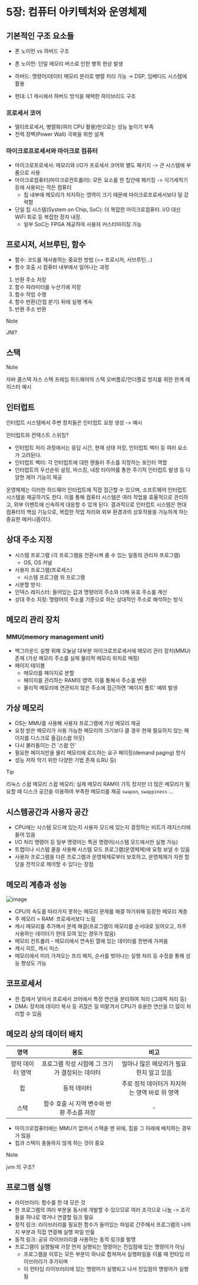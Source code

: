 # 5장: 컴퓨터 아키텍처와 운영체제

## 기본적인 구조 요소들

- 폰 노이먼 vs 하버드 구조

- 폰 노이먼: 단일 메모리 버스로 인한 병목 현상 발생
- 하버드: 명령어/데이터 메모리 분리로 병렬 처리 가능 → DSP, 임베디드 시스템에 활용
- 현대: L1 캐시에서 하버드 방식을 채택한 하이브리드 구조

### 프로세서 코어

- 멀티프로세서, 병렬화(여러 CPU 활용)만으로는 성능 높이기 부족
- 전력 장벽(Power Wall) 극복을 위한 설계


### 마이크로프로세서와 마이크로 컴퓨터

- 마이크로프로세서: 메모리와 I/O가 프로세서 코어와 별도 패키지 -> 큰 시스템에 부품으로 사용
- 마이크로컴퓨터(마이크로컨트롤러): 모든 요소를 한 칩안에 패키징 -> 식기세척기 등에 사용되는 작은 컴퓨터
  - 칩 내부에 메모리가 차지하는 영역이 크기 때문에 마이크로프로세서보다 덜 강력함
- 단일 칩 시스템(System on Chip, SoC): 더 복잡한 마이크로컴퓨터. I/O 대신 WiFi 회로 등 복잡한 장치 내장.
  - 일부 SoC는 FPGA 제공하여 사용자 커스터마이징 가능

## 프로시저, 서브루틴, 함수

- 함수: 코드를 재사용하는 중요한 방법 (== 프로시저, 서브루틴...)
- 함수 호출 시 컴퓨터 내부에서 일어나는 과정
1. 반환 주소 저장
2. 함수 파라미터를 누산기에 저장
3. 함수 작업 수행
4. 함수 반환(간접 분기) 뒤에 실행 계속
5. 반환 주소 반환

> [!NOTE]
> JNI?

## 스택

> [!NOTE]
> 자바 콜스택
> 자스 스택 프레임
> 하드웨어의 스택 오버플로/언더플로 방지를 위한 한계 레지스터 예시



## 인터럽트

인터럽트 시스템에서 주변 장치들은 인터럽트 요청 생성 -> 예시

인터럽트와 컨텍스트 스위칭?

- 인터럽트 처리 과정에서는 응답 시간, 현재 상태 저장, 인터럽트 벡터 등 여러 요소가 고려된다.
- 인터럽트 벡터: 각 인터럽트에 대한 핸들러 주소를 지정하는 포인터 역할
- 인터럽트의 우선순위 설정, 마스킹, 내장 타이머를 통한 주기적 인터럽트 발생 등 다양한 제어 기능이 제공

운영체제는 이러한 하드웨어 인터럽트에 직접 접근할 수 있으며, 소프트웨어 인터럽트 시스템을 제공하기도 한다.
이를 통해 컴퓨터 시스템은 여러 작업을 효율적으로 관리하고, 외부 이벤트에 신속하게 대응할 수 있게 된다. 결과적으로 인터럽트 시스템은 현대 컴퓨터의 핵심 기능으로, 복잡한 작업 처리와 외부 환경과의 상호작용을 가능하게 하는 중요한 메커니즘이다.

## 상대 주소 지정

- 시스템 프로그램 (각 프로그램을 전환시켜 줄 수 있는 일종의 관리자 프로그램)
  - OS, OS 커널
- 사용자 프로그램(프로세스)
  - 시스템 프로그램 외 프로그램
- 시분할 방식: 
- 인덱스 레지스터: 들어있는 값과 명령어의 주소와 더해 유효 주소를 계산
- 상대 주소 지정: 명령어의 주소를 기준으로 하는 상대적인 주소로 해석하는 방식


## 메모리 관리 장치

### MMU(memory management unit)

- 백그라운드 실행 위해 오늘날 대부분 마이크로프로세서에 메모리 관리 장치(MMU)존재 (가상 메모리 주소를 실제 물리적 메모리 위치로 매핑)
- 페이지 테이블
  - 메모리를 페이지로 분할
  - 페이지를 관리하는 RAM의 영역. 이를 통해서 주소를 변환
  - 물리적 메모리에 연관되지 않은 주소에 접근하면 '페이지 폴트' 예외 발생


## 가상 메모리

- OS는 MMU를 사용해 사용자 프로그램에 가상 메모리 제공
- 요청 받은 메모리가 사용 가능한 메모리의 크기보다 클 경우 현재 필요하지 않는 페이지를 디스크로 옮김(스왑 아웃)
- 다시 불러들이는 건 '스왑 인'
- 필요한 페이지만을 물리 메모리에 로드하는 요구 페이징(demand paging) 방식
- 성능 저하 막기 위한 다양한 기법 존재 (LRU 등)

> [!TIP]
> 리눅스 스왑 메모리
> 스왑 메모리: 실제 메모리 RAM이 가득 찼지만 더 많은 메모리가 필요할 때 디스크 공간을 이용하여 부족한 메모리를 제공
> `swapon`, `swappiness` ...


## 시스템공간과 사용자 공간

- CPU에는 시스템 모드에 있는지 사용자 모드에 있는지 결정하는 비트가 레지스터에 들어 있음
- I/O 처리 명령어 등 일부 명령어는 특권 명령어(시스템 모드에서만 실행 가능)
- 트랩이나 시스템 콜을 사용해 시스템 모드 프로그램(운영체제)에 요청 보낼 수 있음
- 사용자 프로그램을 다른 프로그램과 운영체제로부터 보호하고, 운영체제가 자원 할당을 전적으로 제어할 수 있다는 장점


## 메모리 계층과 성능

![image](https://github.com/user-attachments/assets/a50a0018-bb64-4a52-8a10-9f4568620eed)


- CPU의 속도를 따라가지 못하는 메모리 문제를 해결 하기위해 등장한 메모리 계층
- 주 메모리 = RAM: 프로세서보다 느림
- 캐시 메모리를 추가해서 문제 해결(프로그램이 메모리를 순서대로 읽어오고, 자주 사용하는 데이터가 한데 모여 있는 경우가 많음)
- 메모리 컨트롤러 - 메모리에서 연속된 열에 있는 데이터를 한번에 가져옴
- 캐시 히트, 캐시 미스
- 메모리에서 미리 가져오는 프리 페치, 순서를 벗어나는 실행 처리 등 수정을 통해 성능 향상도 가능


## 코프로세서

- 한 칩에서 넣어서 프로세서 코어에서 특정 연산을 분리하여 처리 (그래픽 처리 등)
- DMA: 장치에 데이터 복사 등 귀찮은 일 떠맡겨서 CPU가 유용한 연산을 더 많이 처리할 수 있음


## 메모리 상의 데이터 배치

| 영역 | 용도 | 비고 |
|:--:|:--:|:--:|
| 정적 데이터 영역|프로그램 작성 시점에 그 크기가 결정되는 데이터| 얼마나 많은 메모리가 필요한지 알고 있음|
| 힙 | 동적 데이터 | 주로 정적 데이터가 차지하는 영역 바로 위 영역|
|스택 | 함수 호출 시 지역 변수와 반환 주소를 저장| - |

- 마이크로컴퓨터에는 MMU가 없어서 스택을 맨 위에, 힙을 그 아래에 배치하는 경우가 많음
- 힙과 스택이 충돌하지 않게 하는 것이 중요

> [!NOTE]
> jvm 의 구조?


## 프로그램 실행

- 라이브러리: 함수를 한 데 모은 것
- 한 프로그램의 여러 부분을 동시에 개발할 수 있으므로 여러 조각으로 나눔 -> 조각들을 하나로 엮거나 연결할 링크 필요
- 정적 링크: 라이브러리를 필요한 함수가 들어있는 파일로 간주해서 프로그램의 나머지 부분과 직접 연결해 실행 파일 만듦
- 동적 링크: 공유 라이브러리를 사용하는 동적 링크를 발명
- 프로그램이 실행될때 가장 먼저 실행되는 명령어는 진입점에 있는 명령어가 아님
  - 프로그램을 이루는 모든 부분이 하나로 합쳐져서 실행파일을 이룰 때 런타임 라이브러리가 추가되며
  - 이 런타임 라이브러리에 있는 명령어가 실행되고 나서 진입점의 명령어가 실행됨


